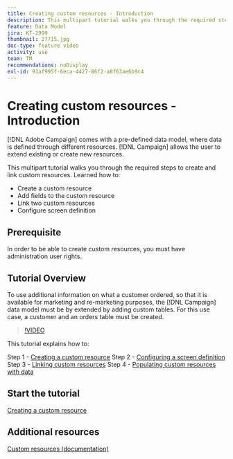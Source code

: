 ```yaml
---
title: Creating custom resources - Introduction
description: This multipart tutorial walks you through the required steps to create and link custom resources.
feature: Data Model 
jira: KT-2999
thumbnail: 27715.jpg
doc-type: feature video
activity: use
team: TM
recommendations: noDisplay
exl-id: 93af995f-6eca-4427-86f2-a8f63ae6b9c4
---
```

# Creating custom resources​ - Introduction

[!DNL Adobe Campaign] comes with a pre-defined data model, where data is defined through different resources. [!DNL Campaign] allows the user to extend existing or create new resources.

This multipart tutorial walks you through the required steps to create and link custom resources. 
Learned how to:

* Create a custom resource
* Add fields to the custom resource
* Link two custom resources
* Configure screen definition

## Prerequisite

In order to be able to create custom resources, you must have administration user rights.

## Tutorial Overview

To use additional information on what a customer ordered, so that it is available for marketing and re-marketing purposes, the [!DNL Campaign] data model must be by extended by adding custom tables. For this use case, a customer and an orders table must be created.

>[!VIDEO](https://video.tv.adobe.com/v/27715?quality=9)

This tutorial explains how to:

Step 1 - [Creating a custom resource](./creating-a-custom-resource.md)
Step 2 - [Configuring a screen definition](./configuring-a-screen-definition-for-a-custom-resource.md)
Step 3 - [Linking custom resources](./linking-custom-resources.md)
Step 4 - [Populating custom resources with data](./populate-custom-resources-with-data.md)

## Start the tutorial

[Creating a custom resource](./creating-a-custom-resource.md)

## Additional resources

[Custom resources (documentation)](https://experienceleague.adobe.com/docs/campaign-standard/using/working-with-apis/global-concepts/custom-resources.html)
